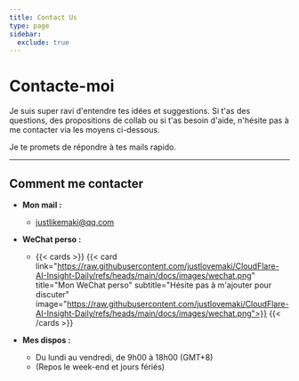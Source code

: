 ```yaml
---
title: Contact Us
type: page
sidebar:
  exclude: true
---
```

# Contacte-moi

Je suis super ravi d'entendre tes idées et suggestions. Si t'as des questions, des propositions de collab ou si t'as besoin d'aide, n'hésite pas à me contacter via les moyens ci-dessous.

Je te promets de répondre à tes mails rapido.

---

## **Comment me contacter**

*   **Mon mail :**
    *   [justlikemaki@qq.com](mailto:justlikemaki@qq.com)

*   **WeChat perso :**
    *   {{< cards >}}
        {{< card link="https://raw.githubusercontent.com/justlovemaki/CloudFlare-AI-Insight-Daily/refs/heads/main/docs/images/wechat.png" title="Mon WeChat perso" subtitle="Hésite pas à m'ajouter pour discuter" image="https://raw.githubusercontent.com/justlovemaki/CloudFlare-AI-Insight-Daily/refs/heads/main/docs/images/wechat.png">}}
        {{< /cards >}}

*   **Mes dispos :**
    *   Du lundi au vendredi, de 9h00 à 18h00 (GMT+8)
    *   (Repos le week-end et jours fériés)